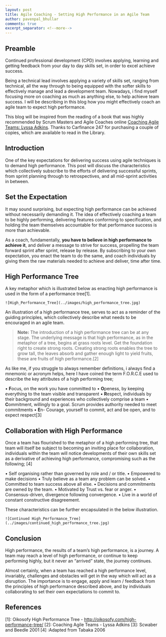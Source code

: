 ```yaml
---
layout: post
title: Agile Coaching - Setting High Performance in an Agile Team
author: pavenpal_bhullar
comments: true
excerpt_separator: <!--more-->
---
```


## Preamble
Continued professional development (CPD) involves applying, learning and getting feedback from your day to day skills set, in order to excel achieve success. 

Being a technical lead involves applying a variety of skills set, ranging from technical, all the way through to being equipped with the softer skills to effectively manage and lead a development team. Nowadays, i find myself focusing more on coaching as much as anything else, to help achieve team success. I will be describing in this blog how you might effectively coach an agile team to expect high performance. 

This blog will be inspired from the reading of a book that was highly recommended by Scrum Masters and Agile Coaches online  [Coaching Agile Teams: Lyssa Adkins](https://www.amazon.co.uk/Coaching-Agile-Teams-ScrumMasters-Addison-Wesley/dp/0321637704/ref=sr_1_1?ie=UTF8&qid=1533026371&sr=8-1&keywords=coaching+agile+teams).  Thanks to Carfinance 247 for purchasing a couple of copies, which are available to read in the Library.
<!--more-->

## Introduction
One of the key expectations for delivering success using agile techniques is to demand high performance. This post will discuss the characteristics which collectively subscribe to the efforts of delivering successful sprints, from sprint planning through to retrospectives, and all mid-sprint activities in between.


## Set the Expectation


It may sound surprising, but expecting high performance can be achieved without necessarily demanding it. The idea of effectively coaching a team to be highly performing, delivering features conforming to specification, and holding the team themselves accountable for that performance success is more than achievable.

As a coach, fundamentally, **you have to believe in high performance to achieve it**, and deliver a message to strive for success, propelling the team forward sprint after sprint, release by release. By subscribing to your own expectation, you enact the team to do the same, and coach individuals by giving them the raw materials needed to achieve and deliver, time after time.


## High Performance Tree

A key metaphor which is illustrated below as enacting high performance is used in the form of a performance tree[1].

```
![High_Performance_Tree](../images/high_performance_tree.jpg)
```

An illustration of a high performance tree, serves to act as a reminder of the guiding principles, which collectively describe what needs to be encouraged in an agile team. 

> **Note:**
> The introduction of a high performance tree can be at any stage.
> The underlying message is that high performance, as in the metaphor of
> a tree, begins at grass roots level. Get the foundation right to
> create strong roots. Creating strong roots enables the tree to grow
> tall, the leaves absorb and gather enough light to yield fruits, these
> are fruits of high performance.[2]

As like me, if you struggle to always remember definitions, i always find a mnemonic or acronym helps, here I have coined the term F.O.R.C.E used to describe the key attributes of a high performing tree;

•	**F**ocus,  on the work you have committed to
•	**O**peness, by keeping everything to the team visible and transparent 
•	**R**espect, individuals by their background and experiences who collectively comprise a team
•	**C**ommitment, willingly to a goal. Scrum provides authority needed to meet commitments
•	**E**n- Courage, yourself to commit, act and be open, and to expect respect[3]


## Collaboration with High Performance
Once a team has flourished to the metaphor of a high performing tree, that team will itself be subject to becoming an inviting place for collaboration, individuals within the team will notice developments of their own skills set as a derivative of achieving high performance, compromising such as the following; [4]

•	Self organising rather than governed by role and / or title.
•	Empowered to make decisions
•	Truly believe as a team any problem can be solved.
•	Committed to team success above all else.
•	Decisions and commitments are owned by the team.
•	Motivated by Trust vs. fear or anger.
•	Consensus-driven, divergence following convergence.
•	Live in a world of constant constructive disagreement.

These characteristics can be further encapsulated in the below illustration.
```
![Continued High_Performance_Tree](../images/continued_high_performance_tree.jpg)
```

## Conclusion
High performance, the results of a team’s high performance, is a journey. A team may reach a level of high performance, or continue to keep performing highly, but it never an “arrived” state, the journey continues.

Almost certainly, when a team has reached a high performance level, invariably, challenges and obstacles will get in the way which will act as a disruption. The importance is to engage, apply and learn / feedback from the principles of high performance described above, and by individuals collaborating to set their own expectations to commit to.

## References
[1]: Oikosofy High Performance Tree -  http://oikosofy.com/high-performance-tree/ 
[2]: Coaching Agile Teams - Lyssa Adkins
[3]: Scwaber and Beedle 2001
[4] :Adapted from Tabaka 2006